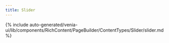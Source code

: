 ```yaml
---
title: Slider
---
```


<!--
The reference doc content is generated automatically from the source code.
To update this section, update the doc blocks in the source code
-->
{% include auto-generated/venia-ui/lib/components/RichContent/PageBuilder/ContentTypes/Slider/slider.md %}
